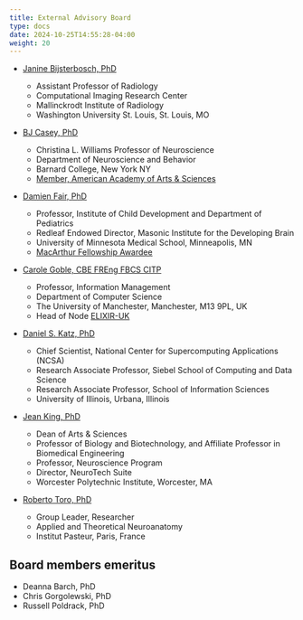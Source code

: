 ```yaml
---
title: External Advisory Board
type: docs
date: 2024-10-25T14:55:28-04:00
weight: 20
---
```


- [Janine Bijsterbosch, PhD](https://www.mir.wustl.edu/employees/janine-bijsterbosch/)
    - Assistant Professor of Radiology
    - Computational Imaging Research Center
    - Mallinckrodt Institute of Radiology
    - Washington University St. Louis, St. Louis, MO

- [BJ Casey, PhD](https://barnard.edu/profiles/bj-casey)
    - Christina L. Williams Professor of Neuroscience
    - Department of Neuroscience and Behavior
    - Barnard College, New York NY
    - [Member, American Academy of Arts & Sciences](https://www.amacad.org/person/bj-casey)

- [Damien Fair, PhD](https://midb.umn.edu/staff/damien-fair)
    - Professor, Institute of Child Development and Department of Pediatrics
    - Redleaf Endowed Director, Masonic Institute for the Developing Brain
    - University of Minnesota Medical School, Minneapolis, MN
    - [MacArthur Fellowship Awardee](https://www.macfound.org/fellows/class-of-2020/damien-fair#searchresults)

- [Carole Goble, CBE FREng FBCS CITP](https://research.manchester.ac.uk/en/persons/carole.goble)
    - Professor, Information Management
    - Department of Computer Science
    - The University of Manchester, Manchester, M13 9PL, UK
    - Head of Node [ELIXIR-UK](https://elixiruknode.org/)

- [Daniel S. Katz, PhD](https://danielskatz.org/)
    - Chief Scientist, National Center for Supercomputing Applications (NCSA)
    - Research Associate Professor, Siebel School of Computing and Data Science
    - Research Associate Professor, School of Information Sciences
    - University of Illinois, Urbana, Illinois

- [Jean King, PhD](https://www.wpi.edu/people/faculty/jaking)
    - Dean of Arts & Sciences
    - Professor of Biology and Biotechnology, and Affiliate Professor in Biomedical Engineering
    - Professor, Neuroscience Program
    - Director, NeuroTech Suite
    - Worcester Polytechnic Institute, Worcester, MA

- [Roberto Toro, PhD](https://research.pasteur.fr/en/member/roberto-toro/)
    - Group Leader, Researcher
    - Applied and Theoretical Neuroanatomy
    - Institut Pasteur, Paris, France

## Board members emeritus

- Deanna Barch, PhD
- Chris Gorgolewski, PhD
- Russell Poldrack, PhD
